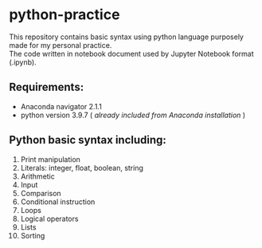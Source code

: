 # python-practice

This repository contains basic syntax using python language purposely made for my personal practice.<br/>The code written in notebook document used by Jupyter Notebook format (.ipynb).

## Requirements:

- Anaconda navigator 2.1.1
- python version 3.9.7 ( _already included from Anaconda installation_ )

## Python basic syntax including:

1. Print manipulation
2. Literals: integer, float, boolean, string
3. Arithmetic
4. Input
5. Comparison
6. Conditional instruction
7. Loops
8. Logical operators
9. Lists
10. Sorting

